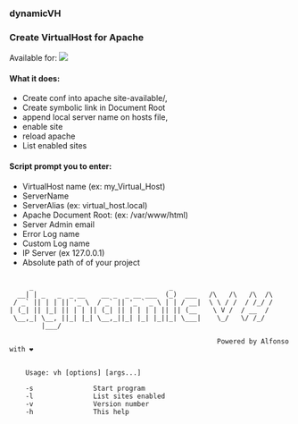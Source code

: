 ### dynamicVH
### Create VirtualHost for Apache 


Available for: [![](https://img.shields.io/badge/OS-Ubuntu-orange?style=flat&logo=linux&logoColor=black)](https://ubuntu.com/)



#### What it does:

* Create conf into apache site-available/,
* Create symbolic link in Document Root
* append local server name on hosts file,
* enable site 
* reload apache
* List enabled sites



#### Script prompt you to enter:
* VirtualHost name (ex:  my_Virtual_Host)
* ServerName
* ServerAlias (ex: virtual_host.local)
* Apache Document Root: (ex: /var/www/html)
* Server Admin email 
* Error Log name
* Custom Log name
* IP Server (ex 127.0.0.1)
* Absolute path of of your project




```

     _                                  _                         
  __| | _   _  _ __    __ _  _ __ ___  (_)  ___   /\   /\   /\  /\
 / _` || | | || '_ \  / _` || '_ ` _ \ | | / __|  \ \ / /  / /_/ /
| (_| || |_| || | | || (_| || | | | | || || (__    \ V /  / __  / 
 \__,_| \__, ||_| |_| \__,_||_| |_| |_||_| \___|    \_/   \/ /_/  
        |___/                                                     

                                                    Powered by Alfonso with ❤ 
    

    Usage: vh [options] [args...]

    -s               Start program
    -l               List sites enabled
    -v               Version number
    -h               This help

```

